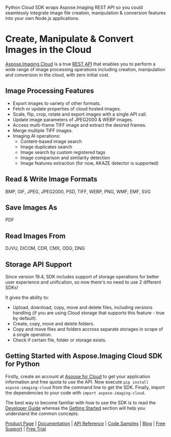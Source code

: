Python Cloud SDK wraps Aspose.Imaging REST API so you could seamlessly integrate image file creation, manipulation & conversion features into your own Node.js applications.

# Create, Manipulate & Convert Images in the Cloud

[Aspose.Imaging Cloud](https://products.aspose.cloud/imaging) is a true [REST API](https://apireference.aspose.cloud/imaging/) that enables you to perform a wide range of image processing operations including creation, manipulation and conversion in the cloud, with zero initial cost. 

## Image Processing Features

- Export images to variety of other formats.
- Fetch or update properties of cloud hosted images.
- Scale, flip, crop, rotate and export images with a single API call.
- Update image parameters of JPEG2000 & WEBP images.
- Access multi-frame TIFF image and extract the desired frames.
- Merge multiple TIFF images.
- Imaging AI operations:
	- Content-based image search
	- Image duplicates search
	- Image search by custom registered tags
	- Image comparison and similarity detection
	- Image features extraction (for now, AKAZE detector is supported)

## Read & Write Image Formats

BMP, GIF, JPEG, JPEG2000, PSD, TIFF, WEBP, PNG, WMF, EMF, SVG

## Save Images As

PDF

## Read Images From

DJVU, DICOM, CDR, CMX, ODG, DNG

## Storage API Support
Since version 19.4, SDK includes support of storage operations for better user experience and unification, so now there's no need to use 2 different SDKs!

It gives the ability to:

- Upload, download, copy, move and delete files, including versions handling (if you are using Cloud storage that supports this feature - true by default).
- Create, copy, move and delete folders.
- Copy and move files and folders accross separate storages in scope of a single operation.
- Check if certain file, folder or storage exists.

## Getting Started with Aspose.Imaging Cloud SDK for Python

Firstly, create an account at [Aspose for Cloud](https://dashboard.aspose.cloud/#/apps) to get your application information and free quota to use the API. Now execute `pip install aspose-imaging-cloud` from the command line to get the SDK. Finally, import the dependencies to your code with `import aspose-imaging-cloud`.

The best way to become familiar with how to use the SDK is to read the [Developer Guide](https://docs.aspose.cloud/display/imagingcloud/Developer+Guide) whereas the [Getting Started](https://docs.aspose.cloud/display/imagingcloud/Getting+Started) section will help you understand the common concepts.

[Product Page](https://products.aspose.cloud/imaging/python) | [Documentation](https://docs.aspose.cloud/display/imagingcloud/Home) | [API Reference](https://apireference.aspose.cloud/imaging/) | [Code Samples](https://github.com/aspose-imaging-cloud/aspose-imaging-cloud-python) | [Blog](https://blog.aspose.cloud/category/imaging/) | [Free Support](https://forum.aspose.cloud/c/imaging) | [Free Trial](https://dashboard.aspose.cloud/#/apps)